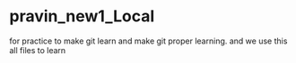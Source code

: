 # pravin_new1_Local
for practice to make git learn
and make git proper learning.
and we use this all files to learn